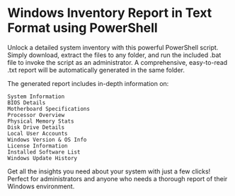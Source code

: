 # Windows Inventory Report in Text Format using PowerShell

Unlock a detailed system inventory with this powerful PowerShell script. Simply download, extract the files to any folder, and run the included .bat file to invoke the script as an administrator. A comprehensive, easy-to-read .txt report will be automatically generated in the same folder.

The generated report includes in-depth information on:

    System Information
    BIOS Details
    Motherboard Specifications
    Processor Overview
    Physical Memory Stats
    Disk Drive Details
    Local User Accounts
    Windows Version & OS Info
    License Information
    Installed Software List
    Windows Update History

Get all the insights you need about your system with just a few clicks! Perfect for administrators and anyone who needs a thorough report of their Windows environment.
